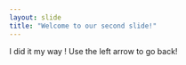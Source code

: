 ```yaml
---
layout: slide
title: "Welcome to our second slide!"
---
```

I did it my way ! 
Use the left arrow to go back!
